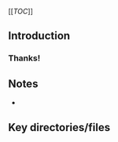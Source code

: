 [[_TOC_]]



## []()Introduction



### []()Thanks!




## []()Notes

* 


## []()Key directories/files